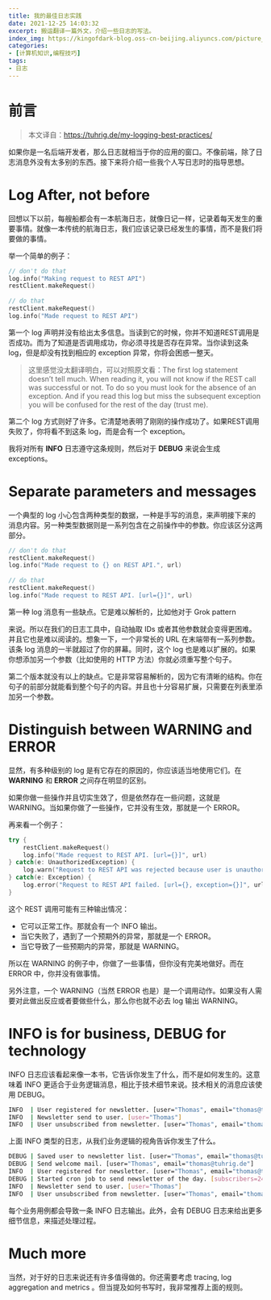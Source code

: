 ```yaml
---
title: 我的最佳日志实践
date: 2021-12-25 14:03:32
excerpt: 搬运翻译一篇外文，介绍一些日志的写法。
index_img: https://kingofdark-blog.oss-cn-beijing.aliyuncs.com/picture_backend/picture_backend/hexo_img/木头.jpeg
categories: 
- [计算机知识,编程技巧]
tags: 
- 日志
---
```


# 前言

> 本文译自：https://tuhrig.de/my-logging-best-practices/

如果你是一名后端开发者，那么日志就相当于你的应用的窗口。不像前端，除了日志消息外没有太多别的东西。接下来将介绍一些我个人写日志时的指导思想。

# Log After, not before

回想以下以前，每艘船都会有一本航海日志，就像日记一样，记录着每天发生的重要事情。就像一本传统的航海日志，我们应该记录已经发生的事情，而不是我们将要做的事情。

举一个简单的例子：

```C++
// don't do that
log.info("Making request to REST API")
restClient.makeRequest()
 
// do that
restClient.makeRequest()
log.info("Made request to REST API")
```

第一个 log 声明并没有给出太多信息。当读到它的时候，你并不知道REST调用是否成功。而为了知道是否调用成功，你必须寻找是否存在异常。当你读到这条log，但是却没有找到相应的 exception 异常，你将会困惑一整天。

> 这里感觉没太翻译明白，可以对照原文看：The first log statement doesn’t tell much. When reading it, you will not know if the REST call was successful or not. To do so you must look for the absence of an exception. And if you read this log but miss the subsequent exception you will be confused for the rest of the day (trust me).

第二个 log 方式则好了许多。它清楚地表明了刚刚的操作成功了。如果REST调用失败了，你将看不到这条 log，而是会有一个 exception。

我将对所有 **INFO** 日志遵守这条规则，然后对于 **DEBUG** 来说会生成 exceptions。

# Separate parameters and messages

一个典型的 log 小心包含两种类型的数据，一种是手写的消息，来声明接下来的消息内容。另一种类型数据则是一系列包含在之前操作中的参数。你应该区分这两部分。

```C++
// don't do that
restClient.makeRequest()
log.info("Made request to {} on REST API.", url)
 
// do that
restClient.makeRequest()
log.info("Made request to REST API. [url={}]", url)
```

第一种 log 消息有一些缺点。它是难以解析的，比如他对于 Grok pattern

来说。所以在我们的日志工具中，自动抽取 IDs 或者其他参数就会变得更困难。并且它也是难以阅读的。想象一下，一个非常长的 URL 在末端带有一系列参数。该条 log 消息的一半就超过了你的屏幕。同时，这个 log 也是难以扩展的。如果你想添加另一个参数（比如使用的 HTTP 方法）你就必须重写整个句子。

第二个版本就没有以上的缺点。它是非常容易解析的，因为它有清晰的结构。你在句子的前部分就能看到整个句子的内容。并且也十分容易扩展，只需要在列表里添加另一个参数。

# Distinguish between WARNING and ERROR

显然，有多种级别的 log 是有它存在的原因的，你应该适当地使用它们。在 **WARNING** 和 **ERROR** 之间存在明显的区别。

如果你做一些操作并且切实生效了，但是依然存在一些问题，这就是 WARNING。当如果你做了一些操作，它并没有生效，那就是一个 ERROR。

再来看一个例子：

```C++
try {
    restClient.makeRequest()
    log.info("Made request to REST API. [url={}]", url)
} catch(e: UnauthorizedException) {
    log.warn("Request to REST API was rejected because user is unauthorized. [url={}, result={}]", url, result)
} catch(e: Exception) {
    log.error("Request to REST API failed. [url={}, exception={}]", url, exception)
}
```

这个 REST 调用可能有三种输出情况：

- 它可以正常工作。那就会有一个 INFO 输出。
- 当它失败了，遇到了一个预期外的异常，那就是一个 ERROR。
- 当它导致了一些预期内的异常，那就是 WARNING。

所以在 WARNING 的例子中，你做了一些事情，但你没有完美地做好。而在 ERROR 中，你并没有做事情。

另外注意，一个 WARNING（当然 ERROR 也是）是一个调用动作。如果没有人需要对此做出反应或者要做些什么，那么你也就不必去 log 输出 WARNING。

# INFO is for business, DEBUG for technology

INFO 日志应该看起来像一本书，它告诉你发生了什么，而不是如何发生的。这意味着 INFO 更适合于业务逻辑消息，相比于技术细节来说。技术相关的消息应该使用 DEBUG。

```bash
INFO  | User registered for newsletter. [user="Thomas", email="thomas@tuhrig.de"]
INFO  | Newsletter send to user. [user="Thomas"]
INFO  | User unsubscribed from newsletter. [user="Thomas", email="thomas@tuhrig.de"]
```

上面 INFO 类型的日志，从我们业务逻辑的视角告诉你发生了什么。

```bash
DEBUG | Saved user to newsletter list. [user="Thomas", email="thomas@tuhrig.de"]
DEBUG | Send welcome mail. [user="Thomas", email="thomas@tuhrig.de"]
INFO  | User registered for newsletter. [user="Thomas", email="thomas@tuhrig.de"]
DEBUG | Started cron job to send newsletter of the day. [subscribers=24332]
INFO  | Newsletter send to user. [user="Thomas"]
INFO  | User unsubscribed from newsletter. [user="Thomas", email="thomas@tuhrig.de"]
```

每个业务用例都会导致一条 INFO 日志输出。此外，会有 DEBUG 日志来给出更多细节信息，来描述处理过程。

# Much more

当然，对于好的日志来说还有许多值得做的。你还需要考虑 tracing, log aggregation and metrics 。但当提及如何书写时，我非常推荐上面的规则。
